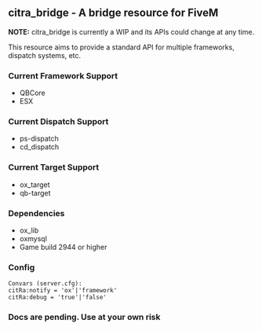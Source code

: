 ## citra_bridge - A bridge resource for FiveM
**NOTE:** citra_bridge is currently a WIP and its APIs could change at any time.

This resource aims to provide a standard API for multiple frameworks, dispatch systems, etc.

### Current Framework Support
- QBCore
- ESX

### Current Dispatch Support
- ps-dispatch
- cd_dispatch

### Current Target Support
- ox_target
- qb-target

### Dependencies
- ox_lib
- oxmysql
- Game build 2944 or higher

### Config
```
Convars (server.cfg):
citRa:notify = 'ox'|'framework'
citRa:debug = 'true'|'false'
```

### Docs are pending. Use at your own risk
